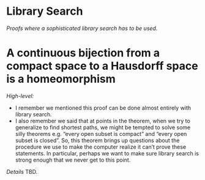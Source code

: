 # Library Search

_Proofs where a sophisticated library search has to be used._

# A continuous bijection from a compact space to a Hausdorff space is a homeomorphism

*High-level:* 
- I remember we mentioned this proof can be done almost entirely with library search.  
- I also remember we said that at points in the theorem, when we try to generalize to find shortest paths, we might be tempted to solve some silly theorems e.g. “every open subset is compact” and “every open subset is closed”.  So, this theorem brings up questions about the procedure we use to make the computer realize it can’t prove these statements.  In particular, perhaps we want to make sure library search is strong enough that we never get to this point.

*Details* TBD.